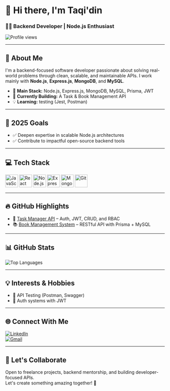 # 👋 Hi there, I'm Taqi'din 
### 🧑‍💻 Backend Developer | Node.js Enthusiast

![Profile views](https://komarev.com/ghpvc/?username=YourGitHubUsername&label=Profile%20views&color=0e75b6&style=flat)

---

## 🧠 About Me

I'm a backend-focused software developer passionate about solving real-world problems through clean, scalable, and maintainable APIs. I work mainly with **Node.js**, **Express.js**, **MongoDB**, and **MySQL**.

- 🔨 **Main Stack:** Node.js, Express.js, MongoDB, MySQL, Prisma, JWT  
- 🚀 **Currently Building:** A Task & Book Management API  
- 💡 **Learning:** testing (Jest, Postman)
---

## 🎯 2025 Goals

- ✅ Deepen expertise in scalable Node.js architectures  
- ✅ Contribute to impactful open-source backend tools  

---

## 💻 Tech Stack

<p align="left">
  <img src="https://img.icons8.com/color/48/000000/javascript.png" alt="JavaScript" width="40" height="40"/> 
  <img src="https://img.icons8.com/color/48/000000/react-native.png" alt="React" width="40" height="40"/>
  <img src="https://img.icons8.com/color/48/000000/nodejs.png" alt="Node.js" width="40" height="40"/>
  <img src="https://img.icons8.com/color/48/000000/express.png" alt="Express.js" width="40" height="40"/>
  <img src="https://img.icons8.com/color/48/000000/mongodb.png" alt="MongoDB" width="40" height="40"/>
  <img src="https://img.icons8.com/color/48/000000/git.png" alt="Git" width="40" height="40"/>
</p>

---

## 🔥 GitHub Highlights

- 🔧 [Task Manager API](https://github.com/taki-deen/) – Auth, JWT, CRUD, and RBAC  
- 📚 [Book Management System](https://github.com/taki-deen) – RESTful API with Prisma + MySQL

---

## 📊 GitHub Stats

![Top Languages](https://github-readme-stats.vercel.app/api/top-langs/?username=taki-deen&&layout=compact&langs_count=8&theme=radical)

---

## 💡 Interests & Hobbies
- 🧪 API Testing (Postman, Swagger)  
- 🔐 Auth systems with JWT  
---

## 🌐 Connect With Me

[![LinkedIn](https://img.icons8.com/fluent/48/000000/linkedin.png)](https://www.linkedin.com/in/taqi-din/)  
[![Gmail](https://img.icons8.com/fluent/48/000000/gmail.png)](mailto:tqetpt@gmail.com)

---

## 🤝 Let's Collaborate

Open to freelance projects, backend mentorship, and building developer-focused APIs.  
Let's create something amazing together! 🚀
